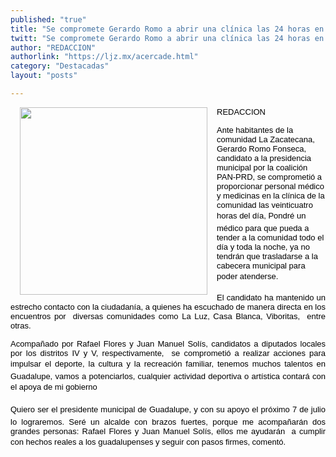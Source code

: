 ```yaml
---
published: "true"
title: "Se compromete Gerardo Romo a abrir una clínica las 24 horas en la comunidad la Zacatecana "
twitt: "Se compromete Gerardo Romo a abrir una clínica las 24 horas en la comunidad la Zacatecana "
author: "REDACCION"
authorlink: "https://ljz.mx/acercade.html"
category: "Destacadas"
layout: "posts"

---
```


<p style="text-align: justify;">
  <img src="http://ljz.mx/images/stories/fotos_mayo2013/gerardoromo.jpg" border="0" width="300" style="margin-left: 15px; margin-right: 15px; float: left;" /><span style="font-family: arial,helvetica,sans-serif;"><span style="color: #000000;"><span style="font-size: small;">REDACCION</span></span></span>
</p>

<span style="font-family: arial,helvetica,sans-serif;"><span style="color: #000000;"><span style="font-size: small;"> </span></span></span>

<p style="text-align: justify;" />

<span style="font-family: arial,helvetica,sans-serif;"><span style="color: #000000;"><span style="font-size: small;">Ante habitantes de la comunidad La Zacatecana, Gerardo Romo Fonseca, candidato a la presidencia municipal por la coalición PAN-PRD, se comprometió a proporcionar personal médico y medicinas en la clínica de la comunidad las veinticuatro horas del día, Pondré un médico para que pueda a tender a la comunidad todo el día y toda la noche, ya no tendrán que trasladarse a la cabecera municipal para poder atenderse.</span></span></span> </p> 
<span style="font-family: arial,helvetica,sans-serif;"><span style="color: #000000;"><span style="font-size: small;"> </span></span></span>
</p>

<p style="text-align: justify;">
  <span style="font-family: arial,helvetica,sans-serif;"><span style="color: #000000;"><span style="font-size: small;">El candidato ha mantenido un estrecho contacto con la ciudadanía, a quienes ha escuchado de manera directa en los encuentros por  diversas comunidades como La Luz, Casa Blanca, Viboritas,  entre otras.</span></span></span>
</p>

<span style="font-family: arial,helvetica,sans-serif;"><span style="color: #000000;"><span style="font-size: small;"> </span></span></span>

<p style="text-align: justify;">
  <span style="font-family: arial,helvetica,sans-serif;"><span style="color: #000000;"><span style="font-size: small;">Acompañado por Rafael Flores y Juan Manuel Solís, candidatos a diputados locales por los distritos IV y V, respectivamente,  se comprometió a realizar acciones para impulsar el deporte, la cultura y la recreación familiar, tenemos muchos talentos en Guadalupe, vamos a potenciarlos, cualquier actividad deportiva o artística contará con el apoya de mi gobierno</span></span></span>
</p>

<span style="font-family: arial,helvetica,sans-serif;"><span style="color: #000000;"><span style="font-size: small;"> </span></span></span>

<p style="text-align: justify;">
  <span style="font-family: arial,helvetica,sans-serif;"><span style="color: #000000;"><span style="font-size: small;">Quiero ser el presidente municipal de Guadalupe, y con su apoyo el próximo 7 de julio lo lograremos. Seré un alcalde con brazos fuertes, porque me acompañarán dos grandes personas: Rafael Flores y Juan Manuel Solís, ellos me ayudarán  a cumplir con hechos reales a los guadalupenses y seguir con pasos firmes, comentó.</span></span></span>
</p>
